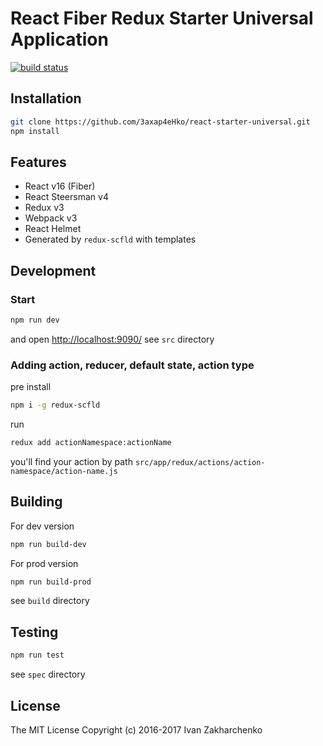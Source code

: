 # React Fiber Redux Starter Universal Application

[![build status](https://travis-ci.org/3axap4eHko/react-starter-universal.svg?branch=master)](https://travis-ci.org/3axap4eHko/react-starter-universal)

## Installation

``` bash
git clone https://github.com/3axap4eHko/react-starter-universal.git
npm install
```

## Features

- React v16 (Fiber)
- React Steersman v4
- Redux v3
- Webpack v3
- React Helmet
- Generated by `redux-scfld` with templates

## Development

### Start

``` bash
npm run dev
```
and open [http://localhost:9090/](http://localhost:9090/)
see `src` directory

### Adding action, reducer, default state, action type
pre install
``` bash
npm i -g redux-scfld
```
run
``` bash
redux add actionNamespace:actionName
``` 
you'll find your action by path `src/app/redux/actions/action-namespace/action-name.js`
## Building
For dev version
``` bash
npm run build-dev
```
For prod version
``` bash
npm run build-prod
```

see `build` directory

## Testing

``` bash
npm run test
```
see `spec` directory

## License

The MIT License Copyright (c) 2016-2017 Ivan Zakharchenko